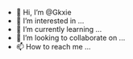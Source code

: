 - 👋 Hi, I’m @Gkxie
- 👀 I’m interested in ...
- 🌱 I’m currently learning ...
- 💞️ I’m looking to collaborate on ...
- 📫 How to reach me ...

<!---
Gkxie/Gkxie is a ✨ special ✨ repository because its `README.md` (this file) appears on your GitHub profile.
You can click the Preview link to take a look at your changes.
--->
